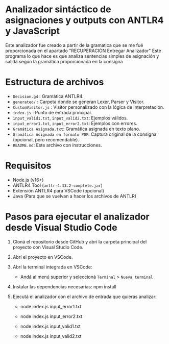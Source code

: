 # Analizador sintáctico de asignaciones y outputs con ANTLR4 y JavaScript

Este analizador fue creado a partir de la gramatica que se me fué proporcionada en el apartado "RECUPERACIÓN Entregar Analizador" Este programa lo que hace es que analiza sentencias simples de asignación y salida según la gramática proporcionada en la consigna

# Estructura de archivos

- `Decision.g4` : Gramática ANTLR4.
- `generated/` : Carpeta donde se generan Lexer, Parser y Visitor.
- `CustomVisitor.js` : Visitor personalizado con la lógica de interpretación.
- `index.js` : Punto de entrada principal.
- `input_valid1.txt`, `input_valid2.txt`: Ejemplos válidos.
- `input_error1.txt`, `input_error2.txt`: Ejemplos con errores.
- `Gramática Asignada.txt`: Gramática asignada en texto plano.
- `Gramática Asignada en formato PDF`: Captura original de la consigna (opcional, pero recomendable).
- `README.md`: Este archivo con instrucciones.

# Requisitos

- Node.js (v16+)
- ANTLR4 Tool (`antlr-4.13.2-complete.jar`)
- Extensión ANTLR4 para VSCode (opcional)
- Java (Para que se vuelvan a hacer los archivos de ANTLR)

# Pasos para ejecutar el analizador desde Visual Studio Code

1. Cloná el repositorio desde GitHub y abrí la carpeta principal del proyecto con Visual Studio Code.

2. Abrí el proyecto en VSCode.

3. Abrí la terminal integrada en VSCode:
   - Andá al menú superior y seleccioná `Terminal` > `Nueva terminal`

4. Instalar las dependencias necesarias:
   npm install

5. Ejecutá el analizador con el archivo de entrada que quieras analizar:

   - node index.js input_error1.txt

   - node index.js input_error2.txt

   - node index.js input_valid1.txt
   
   - node index.js input_valid2.txt